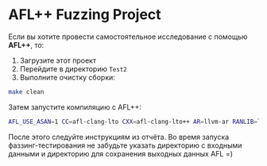 # AFL++ Fuzzing Project

Если вы хотите провести самостоятельное исследование с помощью **AFL++**, то:

1. Загрузите этот проект
2. Перейдите в директорию `Test2`
3. Выполните очистку сборки:

```bash
make clean
```
Затем запустите компиляцию с AFL++:
```bash
AFL_USE_ASAN=1 CC=afl-clang-lto CXX=afl-clang-lto++ AR=llvm-ar RANLIB=llvm-ranlib AS=llvm-as CFLAGS="-O0 -g -fprofile-instr-generate -fcoverage-mapping" make fuzz_harness
```
После этого следуйте инструкциям из отчёта. Во время запуска фаззинг-тестирования не забудьте указать директорию с входными данными и директорию для сохранения выходных данных AFL =)
